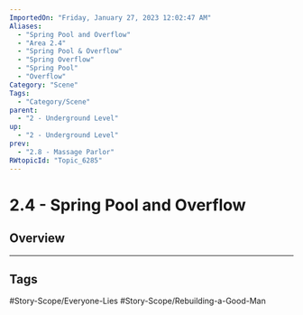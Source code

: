 ```yaml
---
ImportedOn: "Friday, January 27, 2023 12:02:47 AM"
Aliases:
  - "Spring Pool and Overflow"
  - "Area 2.4"
  - "Spring Pool & Overflow"
  - "Spring Overflow"
  - "Spring Pool"
  - "Overflow"
Category: "Scene"
Tags:
  - "Category/Scene"
parent:
  - "2 - Underground Level"
up:
  - "2 - Underground Level"
prev:
  - "2.8 - Massage Parlor"
RWtopicId: "Topic_6285"
---
```

# 2.4 - Spring Pool and Overflow
## Overview

---
## Tags
#Story-Scope/Everyone-Lies #Story-Scope/Rebuilding-a-Good-Man

